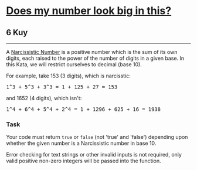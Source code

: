 <h1><a href="https://www.codewars.com/kata/5287e858c6b5a9678200083c">Does my number look big in this?</a></h1>
<h2>6 Kuy</h2>
<hr>
<p>A <a href="https://en.wikipedia.org/wiki/Narcissistic_number">Narcissistic Number</a> is a positive number 
which is the sum of its own digits, each raised to the power of the number of digits in a given base. 
In this Kata, we will restrict ourselves to decimal (base 10).</p>
<p>For example, take 153 (3 digits), which is narcisstic:</p>
<pre>1^3 + 5^3 + 3^3 = 1 + 125 + 27 = 153</pre>
<p>and 1652 (4 digits), which isn't:</p>
<pre>1^4 + 6^4 + 5^4 + 2^4 = 1 + 1296 + 625 + 16 = 1938</pre>
<h3>Task</h3>
<p>Your code must return <code>true</code> or <code>false</code> (not 'true' and 'false') 
depending upon whether the given number is a Narcissistic number in base 10.</p>
<p>Error checking for text strings or other invalid inputs is not required, 
only valid positive non-zero integers will be passed into the function.</p>